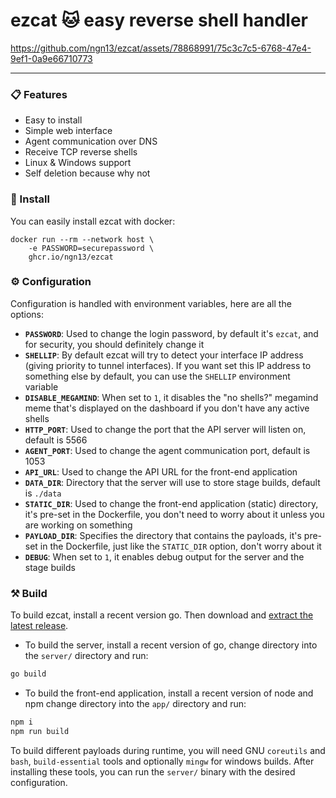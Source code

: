 # ezcat 🐱 easy reverse shell handler
https://github.com/ngn13/ezcat/assets/78868991/75c3c7c5-6768-47e4-9ef1-0a9e66710773

---

### 📋 Features
- Easy to install
- Simple web interface
- Agent communication over DNS
- Receive TCP reverse shells
- Linux & Windows support
- Self deletion because why not

### 🚀 Install
You can easily install ezcat with docker:
```
docker run --rm --network host \
    -e PASSWORD=securepassword \
    ghcr.io/ngn13/ezcat
```

### ⚙️ Configuration
Configuration is handled with environment variables, here are all the options:

- **`PASSWORD`**: Used to change the login password, by default it's `ezcat`, and for security, you should
definitely change it
- **`SHELLIP`**: By default ezcat will try to detect your interface IP address (giving priority to tunnel interfaces).
If you want set this IP address to something else by default, you can use the `SHELLIP` environment variable
- **`DISABLE_MEGAMIND`**: When set to `1`, it disables the "no shells?" megamind meme that's displayed on the dashboard if you don't have
any active shells
- **`HTTP_PORT`**: Used to change the port that the API server will listen on, default is 5566
- **`AGENT_PORT`**: Used to change the agent communication port, default is 1053
- **`API_URL`**: Used to change the API URL for the front-end application
- **`DATA_DIR`**: Directory that the server will use to store stage builds, default is `./data`
- **`STATIC_DIR`**: Used to change the front-end application (static) directory, it's pre-set in the Dockerfile,
you don't need to worry about it unless you are working on something
- **`PAYLOAD_DIR`**: Specifies the directory that contains the payloads, it's pre-set in the Dockerfile, just like
the `STATIC_DIR` option, don't worry about it
- **`DEBUG`**: When set to `1`, it enables debug output for the server and the stage builds

### ⚒️ Build
To build ezcat, install a recent version go. Then download and [extract the latest release](http://github.com/ngn13/ezcat/releases/latest).
- To build the server, install a recent version of go, change directory into the `server/` directory and run:
```bash
go build
```

- To build the front-end application, install a recent version of node and npm change directory into the `app/` directory and run:
```bash
npm i
npm run build 
```

To build different payloads during runtime, you will need GNU `coreutils` and `bash`, `build-essential` tools and optionally `mingw`
for windows builds. After installing these tools, you can run the `server/` binary with the desired configuration.
